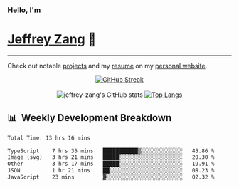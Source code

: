 
### Hello, I'm 
# [Jeffrey Zang](https://www.linkedin.com/in/jeffreyzang/) 🦀

---

Check out notable [projects](https://jeffz.dev/projects) and my [resume](https://jeffz.dev/resume) on my [personal website](https://jeffz.dev/).

<div align = 'center'>

[![GitHub Streak](https://github-readme-streak-stats.herokuapp.com/?user=jeffrey-zang&theme=tokyonight)](https://git.io/streak-stats)
<br></br>
![jeffrey-zang's GitHub stats](https://github-readme-stats.vercel.app/api?username=jeffrey-zang&show_icons=true&theme=tokyonight&hide_rank=true&hide=stars) 
[![Top Langs](https://github-readme-stats.vercel.app/api/top-langs/?username=jeffrey-zang&hide=ShaderLab,HLSL&layout=compact&theme=tokyonight)](https://github.com/anuraghazra/github-readme-stats)

</div>

## 📊 &nbsp;Weekly Development Breakdown
<!--START_SECTION:waka-->

```txt
Total Time: 13 hrs 16 mins

TypeScript    7 hrs 35 mins   ███████████▒░░░░░░░░░░░░░   45.86 %
Image (svg)   3 hrs 21 mins   █████░░░░░░░░░░░░░░░░░░░░   20.30 %
Other         3 hrs 17 mins   █████░░░░░░░░░░░░░░░░░░░░   19.91 %
JSON          1 hr 21 mins    ██░░░░░░░░░░░░░░░░░░░░░░░   08.23 %
JavaScript    23 mins         ▓░░░░░░░░░░░░░░░░░░░░░░░░   02.32 %
```

<!--END_SECTION:waka-->

